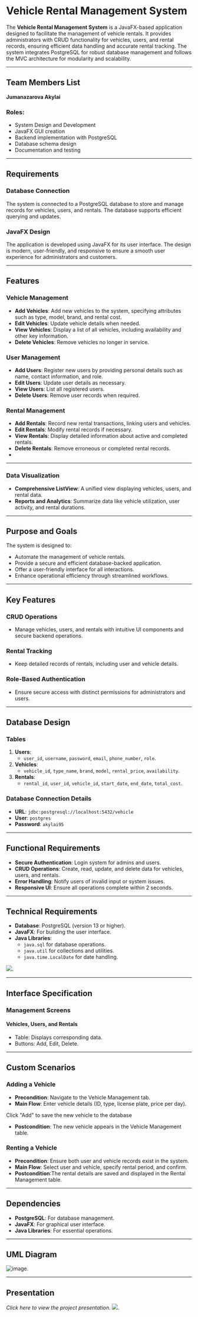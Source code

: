 # Vehicle Rental Management System

The **Vehicle Rental Management System** is a JavaFX-based application designed to facilitate the management of vehicle rentals. It provides administrators with CRUD functionality for vehicles, users, and rental records, ensuring efficient data handling and accurate rental tracking. The system integrates PostgreSQL for robust database management and follows the MVC architecture for modularity and scalability.

---

## Team Members List

**Jumanazarova Akylai**

### Roles:
- System Design and Development
- JavaFX GUI creation
- Backend implementation with PostgreSQL
- Database schema design
- Documentation and testing

---

## Requirements

### Database Connection
The system is connected to a PostgreSQL database to store and manage records for vehicles, users, and rentals. The database supports efficient querying and updates.

### JavaFX Design
The application is developed using JavaFX for its user interface. The design is modern, user-friendly, and responsive to ensure a smooth user experience for administrators and customers.

---

## Features

### Vehicle Management
- **Add Vehicles**: Add new vehicles to the system, specifying attributes such as type, model, brand, and rental cost.
- **Edit Vehicles**: Update vehicle details when needed.
- **View Vehicles**: Display a list of all vehicles, including availability and other key information.
- **Delete Vehicles**: Remove vehicles no longer in service.

### User Management
- **Add Users**: Register new users by providing personal details such as name, contact information, and role.
- **Edit Users**: Update user details as necessary.
- **View Users**: List all registered users.
- **Delete Users**: Remove user records when required.

### Rental Management
- **Add Rentals**: Record new rental transactions, linking users and vehicles.
- **Edit Rentals**: Modify rental records if necessary.
- **View Rentals**: Display detailed information about active and completed rentals.
- **Delete Rentals**: Remove erroneous or completed rental records.
- 
---

### Data Visualization
- **Comprehensive ListView**: A unified view displaying vehicles, users, and rental data.
- **Reports and Analytics**: Summarize data like vehicle utilization, user activity, and rental durations.

---

## Purpose and Goals
The system is designed to:
- Automate the management of vehicle rentals.
- Provide a secure and efficient database-backed application.
- Offer a user-friendly interface for all interactions.
- Enhance operational efficiency through streamlined workflows.

---

## Key Features

### CRUD Operations
- Manage vehicles, users, and rentals with intuitive UI components and secure backend operations.

### Rental Tracking
- Keep detailed records of rentals, including user and vehicle details.

### Role-Based Authentication
- Ensure secure access with distinct permissions for administrators and users.

---

## Database Design

### Tables
1. **Users**:
   - `user_id`, `username`, `password`, `email`, `phone_number`, `role`.
2. **Vehicles**:
   - `vehicle_id`, `type_name`, `brand`, `model`, `rental_price`, `availability`.
3. **Rentals**:
   - `rental_id`, `user_id`, `vehicle_id`, `start_date`, `end_date`, `total_cost`.

### Database Connection Details
- **URL**: `jdbc:postgresql://localhost:5432/vehicle`
- **User**: `postgres`
- **Password**: `akylai95`

---

## Functional Requirements
- **Secure Authentication**: Login system for admins and users.
- **CRUD Operations**: Create, read, update, and delete data for vehicles, users, and rentals.
- **Error Handling**: Notify users of invalid input or system issues.
- **Responsive UI**: Ensure all operations complete within 2 seconds.

---

## Technical Requirements
- **Database**: PostgreSQL (version 13 or higher).
- **JavaFX**: For building the user interface.
- **Java Libraries**:
  - `java.sql` for database operations.
  - `java.util` for collections and utilities.
  - `java.time.LocalDate` for date handling.
  
![](https://github.com/user-attachments/assets/fdbb502f-1a7d-4a3b-9fac-45c2caf8c719).

---

## Interface Specification

### Management Screens
#### Vehicles, Users, and Rentals
- Table: Displays corresponding data.
- Buttons: Add, Edit, Delete.

---

## Custom Scenarios

### Adding a Vehicle
- **Precondition**: Navigate to the Vehicle Management tab.
- **Main Flow**: Enter vehicle details (ID, type, license plate, price per day).

Click "Add" to save the new vehicle to the database
- **Postcondition**:  The new vehicle appears in the Vehicle Management table.

### Renting a Vehicle
- **Precondition**:  Ensure both user and vehicle records exist in the system.
- **Main Flow**: Select user and vehicle, specify rental period, and confirm.
- **Postcondition**:The rental details are saved and displayed in the Rental Management table.


---

## Dependencies
- **PostgreSQL**: For database management.
- **JavaFX**: For graphical user interface.
- **Java Libraries**: For essential operations.

---

## UML Diagram
![image](https://github.com/user-attachments/assets/79a7af16-427c-4109-944c-f5bca3321d74).

---

## Presentation
*Click here to view the project presentation.*
![](https://www.canva.com/design/DAGYyxLgDDA/rgm2W3aWmMR8Y4PdjKIdcQ/edit?utm_content=DAGYyxLgDDA&utm_campaign=designshare&utm_medium=link2&utm_source=sharebutton).




